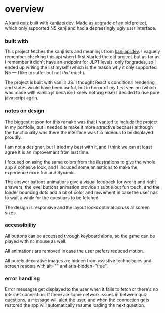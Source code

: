 # overview

A kanji quiz built with [kanjiapi.dev](kanjiapi.dev). Made as upgrade of an old [project](https://tortaruga.github.io/n5-kanji-quiz/), which only supported N5 kanji and had a depressingly ugly user interface.

### built with

This project fetches the kanji lists and meanings from [kanjiapi.dev](kanjiapi.dev). I vaguely remember checking this api when I first started the old project, but as far as I remember it didn't have an endpoint for JLPT levels, only for grades, so I ended up writing the list myself (which is the reason why it only supported N5 — I like to suffer but not *that* much). 

The project is built with vanilla JS. I thought React's conditional rendering and states would have been useful, but in honor of my first version (which was made with vanilla js because I knew nothing else) I decided to use pure javascript again.

### notes on design

The biggest reason for this remake was that I wanted to include the project in my portfolio, but I needed to make it more attractive because although the functionality was there the interface was too hideous to be displayed proudly.

I am not a designer, but I tried my best with it, and I think we can at least agree it is an improvement from last time.

I focused on using the same colors from the illustrations to give the whole app a cohesive look, and I included some animations to make the experience more fun and dynamic. 

The answer buttons animations give a visual feedback for wrong and right answers, the level buttons animation provide a subtle but fun touch, and the loader bouncing dots add a bit of color and movement in case the user has to wait a while for the questions to be fetched. 

The design is responsive and the layout looks optimal across all screen sizes.

### accessibility

All buttons can be accessed through keyboard alone, so the game can be played with no mouse as well. 

All animations are removed in case the user prefers reduced motion.

All purely decorative images are hidden from assistive technologies and screen readers with alt="" and aria-hidden="true".

### error handling
Error messages get displayed to the user when it fails to fetch or there's no internet connection. If there are some network issues in between quiz questions, a message will alert the user, and when the connection gets restored the app will automatically resume loading the next question.